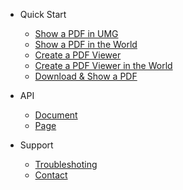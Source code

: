 - Quick Start
  - [Show a PDF in UMG](/umg)
  - [Show a PDF in the World](/world)
  - [Create a PDF Viewer](/pdfviewer)
  - [Create a PDF Viewer in the World](/pdfviewerworld)
  - [Download & Show a PDF](/downloadpdf.md)

- API
  - [Document](/document)
  - [Page](/page)

- Support
  - [Troubleshoting](/troubleshoting)
  - [Contact](/support)

